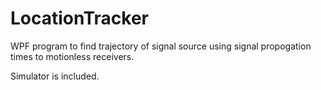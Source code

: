 # LocationTracker
WPF program to find trajectory of signal source using signal propogation times to motionless receivers.

Simulator is included.
